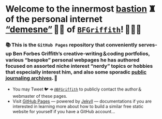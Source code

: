 # Welcome to the innermost [bastion](https://www.etymonline.com/word/bastion) ♜ of the personal internet [“demesne”](https://www.etymonline.com/word/demesne) 🏰🌾 of [`BFGriffith`](https://bfgriffith.github.io/about/)! 🖖🏼🍻

### 📚 This is the `GitHub Pages` repository that conveniently serves-up Ben Forbes Griffith’s creative-writing＆coding portfolios, various “bespoke” personal webpages he has authored focused on assorted niche interest “nerdy” topics or hobbies that especially interest him, and also some sporadic [public journaling archives](https://bfgriffith.github.io/archive/). 📖
* You may Tweet 🐦 ⇒ [`@BFGriffith`](https://twitter.com/BFGriffith) to publicly contact the author＆webmaster of these pages.
* Visit [GitHub Pages](https://pages.github.com/) — powered by [Jekyll](http://jekyllrb.com/) — documentations if you are interested in learning more about how to build a similar free static website for yourself if you have a GitHub account…